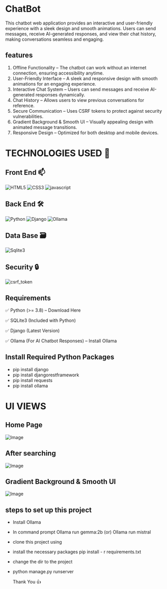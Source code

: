 # ChatBot
 This chatbot web application provides an interactive and user-friendly experience with a 
 sleek design and smooth animations. Users can send messages, receive AI-generated 
 responses, and view their chat history, making conversations seamless and engaging.

## features
1. Offline Functionality – The chatbot can work without an internet connection, ensuring                             accessibility anytime.
2. User-Friendly Interface – A sleek and responsive design with smooth animations for an                               engaging experience.
3. Interactive Chat System – Users can send messages and receive AI-generated responses                                dynamically.
4. Chat History – Allows users to view previous conversations for reference.
5. Secure Communication – Uses CSRF tokens to protect against security vulnerabilities.
6. Gradient Background & Smooth UI – Visually appealing design with animated message                                           transitions.
7. Responsive Design – Optimized for both desktop and mobile devices.

# TECHNOLOGIES USED 📌
## Front End 📫
![HTML5](https://img.shields.io/badge/html5-%23E34F26.svg?style=for-the-badge&logo=html5&logoColor=white)
![CSS3](https://img.shields.io/badge/css3-%231572B6.svg?style=for-the-badge&logo=css3&logoColor=white)
![javascript](https://img.shields.io/badge/JavaScript-F7DF1E?style=for-the-badge&logo=javascript&logoColor=black)

## Back End 🛠️
![Python](https://img.shields.io/badge/python-3670A0?style=for-the-badge&logo=python&logoColor=ffdd54)
![Django](https://img.shields.io/badge/django-%23092E20.svg?style=for-the-badge&logo=django&logoColor=white)
![Ollama](https://img.shields.io/badge/Ollama-AI%20Chatbot-%23008080?style=for-the-badge&logo=OpenAI&logoColor=white)

## Data Base 🗃️
![Sqlite3](https://img.shields.io/badge/sqlite3-%23003B57.svg?style=for-the-badge&logo=sqlite&logoColor=white)

## Security 🔒
![csrf_token](https://img.shields.io/badge/CSRF%20Protection-Enabled-%23FF6F00?style=for-the-badge&logo=security&logoColor=white)

## Requirements
✅ Python (>= 3.8) – Download Here

✅ SQLite3 (Included with Python)

✅ Django (Latest Version)

✅ Ollama (For AI Chatbot Responses) – Install Ollama

##  Install Required Python Packages
  - pip install django
  - pip install djangorestframework
  - pip install requests 
  - pip install ollama 

# UI VIEWS
## Home Page
![Image](https://github.com/user-attachments/assets/034c6949-551d-4c54-baee-3493e7e127e8)

## After searching
![Image](https://github.com/user-attachments/assets/24afa137-4d27-4060-94d7-d143c8d3d00f)

## Gradient Background & Smooth UI
![Image](https://github.com/user-attachments/assets/9f1aef87-bd83-4b21-b918-c5ffa9b6fba0)

## steps to set up this project
- Install Ollama
- In command prompt Ollama run gemma:2b (or) Ollama run mistral 
- clone this project using
- install the necessary packages
   pip install - r requirements.txt
- change the dir to the project
- python manage.py runserver

  Thank You 👍
